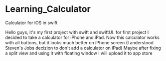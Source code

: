 # Learning_Calculator
Calculator for iOS in swift

Hello guys, it's my first project with swift and swiftUI. for first project I decided to take a calculator for iPhone and iPad.
Now this calculator works with all buttons, but it looks much better on iPhone screen (I anderstood Steven's Jobs decizion to don't add a calculator on iPad)
Maybe after fixing a split view and using it with floating window I will upload it to app store
